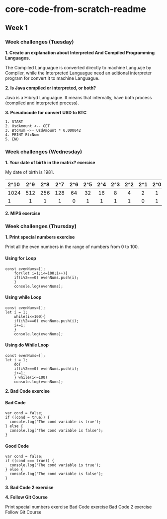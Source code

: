 # core-code-from-scratch-readme

## Week 1

### Week challenges (Tuesday) 

**1. Create an explanation about Interpreted And Compiled Programming Languages.** 

The Compiled Languague is converted directly to machine Languaje by Compiler, while the Interpreted Languague need an aditional interpreter program for convert it to machine Languague.

**2. Is Java compiled or interpreted, or both?** 

Java is a Hibryd Languague. It means that internally, have both process (compiled and interpreted process).

**3. Pseudocode for convert USD to BTC** 

    1. START
    2. UsdAmount <-- GET
    3. BtcNum <-- UsdAmount * 0.000042
    4. PRINT BtcNum
    5. END

### Week challenges (Wednesday) 

**1. Your date of birth in the matrix? exercise**

My date of birth is 1981.
  
| 2^10| 2^9 | 2^8 | 2^7 | 2^6 | 2^5 | 2^4 | 2^3 | 2^2 | 2^1 | 2^0 |
| :-- |:---:|:---:|:---:|:---:|:---:|:---:|:---:|:---:|:---:|:---:|
| 1024| 512 | 256 | 128 | 64  | 32  | 16  |  8  |  4  |  2  |  1  | 
|  1  |  1  |  1  |  1  |  0  |  1  |  1  |  1  |  1  |  0  |  1  | 

**2. MIPS exercise**

### Week challenges (Thursday) 

**1. Print special numbers exercise**

Print all the even numbers in the range of numbers from 0 to 100.

#### Using for Loop
```
const evenNums=[];
    for(let i=1;i<=100;i++){
    if(i%2===0) evenNums.push(i);
    }
    console.log(evenNums);
```
#### Using while Loop
```
const evenNums=[];
let i = 1;
    while(i<=100){
    if(i%2===0) evenNums.push(i);
    i+=1;
    }
    console.log(evenNums);
```
#### Using do While Loop
```
const evenNums=[];
let i = 1;
    do{
    if(i%2===0) evenNums.push(i);
    i+=1;
    } while(i<=100)
    console.log(evenNums);
```


**2. Bad Code exercise**

#### Bad Code
```
var cond = false;
if ((cond = true)) {
  console.log('The cond variable is true');
} else {
  console.log('The cond variable is false');
}
```
#### Good Code
```
var cond = false;
if ((cond === true)) {
  console.log('The cond variable is true');
} else {
  console.log('The cond variable is false');
}
```

**3. Bad Code 2 exercise**


**4. Follow Git Course**

Print special numbers exercise
Bad Code exercise
Bad Code 2 exercise
Follow Git Course

